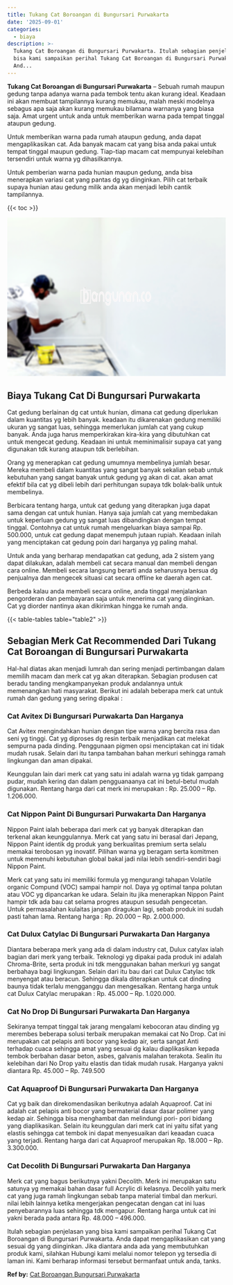 ```yaml
---
title: Tukang Cat Boroangan di Bungursari Purwakarta
date: '2025-09-01'
categories:
  - biaya
description: >-
  Tukang Cat Boroangan di Bungursari Purwakarta. Itulah sebagian penjelasan yang
  bisa kami sampaikan perihal Tukang Cat Boroangan di Bungursari Purwakarta.
  And...
---
```


**Tukang Cat Boroangan di Bungursari Purwakarta** – Sebuah rumah maupun gedung tanpa adanya warna pada tembok tentu akan kurang ideal. Keadaan ini akan membuat tampilannya kurang memukau, malah meski modelnya sebagus apa saja akan kurang memukau bilamana warnanya yang biasa saja. Amat urgent untuk anda untuk memberikan warna pada tempat tinggal ataupun gedung.

Untuk memberikan warna pada rumah ataupun gedung, anda dapat mengaplikasikan cat. Ada banyak macam cat yang bisa anda pakai untuk tempat tinggal maupun gedung. Tiap-tiap macam cat mempunyai kelebihan tersendiri untuk warna yg dihasilkannya.

Untuk pemberian warna pada hunian maupun gedung, anda bisa menerapkan variasi cat yang pantas dg yg diinginkan. Pilih cat terbaik supaya hunian atau gedung milik anda akan menjadi lebih cantik tampilannya.

{{< toc >}}

![Tukang Cat Boroangan di Bungursari Purwakarta](/images/jasa-cat-murah41.png)

## Biaya Tukang Cat Di Bungursari Purwakarta

Cat gedung berlainan dg cat untuk hunian, dimana cat gedung diperlukan dalam kuantitas yg lebih banyak. keadaan itu dikarenakan gedung memiliki ukuran yg sangat luas, sehingga memerlukan jumlah cat yang cukup banyak. Anda juga harus memperkirakan kira-kira yang dibutuhkan cat untuk mengecat gedung. Keadaan ini untuk meminimalisir supaya cat yang digunakan tdk kurang ataupun tdk berlebihan.

Orang yg menerapkan cat gedung umumnya membelinya jumlah besar. Mereka membeli dalam kuantitas yang sangat banyak sekalian sebab untuk kebutuhan yang sangat banyak untuk gedung yg akan di cat. akan amat efektif bila cat yg dibeli lebih dari perhitungan supaya tdk bolak-balik untuk membelinya.

Berbicara tentang harga, untuk cat gedung yang diterapkan juga dapat sama dengan cat untuk hunian. Hanya saja jumlah cat yang membedakan untuk keperluan gedung yg sangat luas dibandingkan dengan tempat tinggal. Contohnya cat untuk rumah mengeluarkan biaya sampai Rp. 500.000, untuk cat gedung dapat menempuh jutaan rupiah. Keadaan inilah yang menciptakan cat gedung poin dari harganya yg paling mahal.

Untuk anda yang berharap mendapatkan cat gedung, ada 2 sistem yang dapat dilakukan, adalah membeli cat secara manual dan membeli dengan cara online. Membeli secara langsung berarti anda seharusnya bersua dg penjualnya dan mengecek situasi cat secara offline ke daerah agen cat.

Berbeda kalau anda membeli secara online, anda tinggal menjalankan pengorderan dan pembayaran saja untuk menerima cat yang diinginkan. Cat yg diorder nantinya akan dikirimkan hingga ke rumah anda.

{{< table-tables table="table2" >}}

## Sebagian Merk Cat Recommended Dari Tukang Cat Boroangan di Bungursari Purwakarta

Hal-hal diatas akan menjadi lumrah dan sering menjadi pertimbangan dalam memilih macam dan merk cat yg akan diterapkan. Sebagian produsen cat beradu tanding mengkampanyekan produk andalannya untuk memenangkan hati masyarakat. Berikut ini adalah beberapa merk cat untuk rumah dan gedung yang sering dipakai :

### Cat Avitex Di Bungursari Purwakarta Dan Harganya

Cat Avitex mengindahkan hunian dengan tipe warna yang bercita rasa dan seni yg tinggi. Cat yg diproses dg resin terbaik menjadikan cat melekat sempurna pada dinding. Penggunaan pigmen opsi menciptakan cat ini tidak mudah rusak. Selain dari itu tanpa tambahan bahan merkuri sehingga ramah lingkungan dan aman dipakai.

Keunggulan lain dari merk cat yang satu ini adalah warna yg tidak gampang pudar, mudah kering dan dalam pengguanaanya cat ini betul-betul mudah digunakan. Rentang harga dari cat merk ini merupakan : Rp. 25.000 – Rp. 1.206.000.

### Cat Nippon Paint Di Bungursari Purwakarta Dan Harganya

Nippon Paint ialah beberapa dari merk cat yg banyak diterapkan dan terkenal akan keunggulannya. Merk cat yang satu ini berasal dari Jepang, Nippon Paint identik dg produk yang berkualitas premium serta selalu memakai terobosan yg inovatif. Pilihan warna yg beragam serta komitmen untuk memenuhi kebutuhan global bakal jadi nilai lebih sendiri-sendiri bagi Nippon Paint.

Merk cat yang satu ini memiliki formula yg mengurangi tahapan Volatile organic Compund (VOC) sampai hampir nol. Daya yg optimal tanpa polutan atau VOC yg dipancarkan ke udara. Selain itu jika menerapkan Nippon Paint hampir tdk ada bau cat selama progres ataupun sesudah pengecetan. Untuk permasalahan kulaitas jangan diragukan lagi, sebab produk ini sudah pasti tahan lama. Rentang harga : Rp. 20.000 – Rp. 2.000.000.

### Cat Dulux Catylac Di Bungursari Purwakarta Dan Harganya

Diantara beberapa merk yang ada di dalam industry cat, Dulux catylax ialah bagian dari merk yang terbaik. Teknologi yg dipakai pada produk ini adalah Chroma-Brite, serta produk ini tdk menggunakan bahan merkuri yg sangat berbahaya bagi lingkungan. Selain dari itu bau dari cat Dulux Catylac tdk menyengat atau beracun. Sehingga dikala diterapkan untuk cat dinding baunya tidak terlalu mengganggu dan mengesalkan. Rentang harga untuk cat Dulux Catylac merupakan : Rp. 45.000 – Rp. 1.020.000.

### Cat No Drop Di Bungursari Purwakarta Dan Harganya

Sekiranya tempat tinggal tak jarang mengalami kebocoran atau dinding yg merembes beberapa solusi terbaik merupakan memakai cat No Drop. Cat ini merupakan cat pelapis anti bocor yang kedap air, serta sangat Anti terhadap cuaca sehingga amat yang sesuai dg kalau diaplikasikan kepada tembok berbahan dasar beton, asbes, galvanis malahan terakota. Sealin itu kelebihan dari No Drop yaitu elastis dan tidak mudah rusak. Harganya yakni diantara Rp. 45.000 – Rp. 749.500

### Cat Aquaproof Di Bungursari Purwakarta Dan Harganya

Cat yg baik dan direkomendasikan berikutnya adalah Aquaproof. Cat ini adalah cat pelapis anti bocor yang bermaterial dasar dasar polimer yang kedap air. Sehingga bisa menghambat dan melindungi pori- pori bidang yang diaplikasikan. Selain itu keunggulan dari merk cat ini yaitu sifat yang elastis sehingga cat tembok ini dapat menyesuaikan dari keaadan cuaca yang terjadi. Rentang harga dari cat Aquaproof merupakan Rp. 18.000 – Rp. 3.300.000.

### Cat Decolith Di Bungursari Purwakarta Dan Harganya

Merk cat yang bagus berikutnya yakni Decolith. Merk ini merupakan satu satunya yg memakai bahan dasar full Acrylic di kelasnya. Decolih yaitu merk cat yang juga ramah lingkungan sebab tanpa material timbal dan merkuri. nilai lebih lainnya ketika mengerjakan pengecatan dengan cat ini luas penyebarannya luas sehingga tdk mengapur. Rentang harga untuk cat ini yakni berada pada antara Rp. 48.000 – 496.000.

Itulah sebagian penjelasan yang bisa kami sampaikan perihal Tukang Cat Boroangan di Bungursari Purwakarta. Anda dapat mengaplikasikan cat yang sesuai dg yang diinginkan. Jika diantara anda ada yang membutuhkan produk kami, silahkan Hubungi kami melalui nomor telepon yg tersedia di laman ini. Kami berharap informasi tersebut bermanfaat untuk anda, tanks.

**Ref by:** [Cat Boroangan Bungursari Purwakarta](https://id.wikipedia.org/wiki/Cat)
